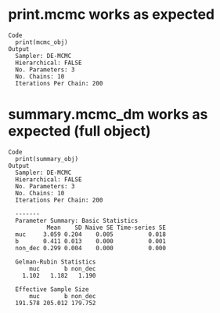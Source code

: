 # print.mcmc works as expected

    Code
      print(mcmc_obj)
    Output
      Sampler: DE-MCMC 
      Hierarchical: FALSE 
      No. Parameters: 3 
      No. Chains: 10 
      Iterations Per Chain: 200 

# summary.mcmc_dm works as expected (full object)

    Code
      print(summary_obj)
    Output
      Sampler: DE-MCMC 
      Hierarchical: FALSE 
      No. Parameters: 3 
      No. Chains: 10 
      Iterations Per Chain: 200 
      
      -------
      Parameter Summary: Basic Statistics
               Mean    SD Naive SE Time-series SE
      muc     3.059 0.204    0.005          0.018
      b       0.411 0.013    0.000          0.001
      non_dec 0.299 0.004    0.000          0.000
      
      Gelman-Rubin Statistics
          muc       b non_dec 
        1.102   1.182   1.190 
      
      Effective Sample Size
          muc       b non_dec 
      191.578 205.012 179.752 

